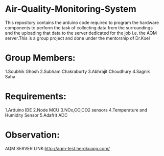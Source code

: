 # Air-Quality-Monitoring-System
This repository contains the arduino code required to program the hardware components to perform the task of collecting data from the surroundings and the uploading that data to the server dedicated for the job i.e. the AQM server.This is a group project and done under the mentorship of Dr.Koel 
# Group Members:
1.Soubhik Ghosh
2.Subham Chakraborty
3.Abhrajit Choudhury
4.Sagnik Saha

# Requirements:
1.Arduino IDE
2.Node MCU
3.NOx,CO,CO2 sensors
4.Temperature and Humidity Sensor
5.Adafrit ADC
# Observation:
AQM SERVER LINK:http://aqm-test.herokuapp.com/

